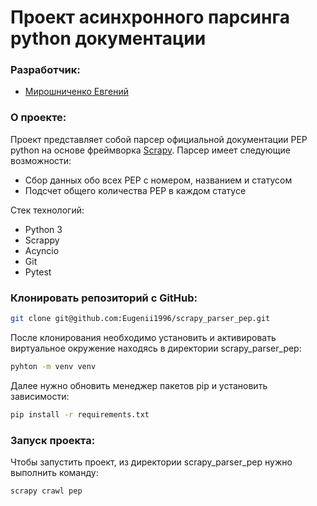 # Проект асинхронного парсинга python документации

### Разработчик:

 - [Мирошниченко Евгений](https://github.com/Eugenii1996)

### О проекте:

Проект представляет собой парсер официальной документации PEP python на основе фреймворка [Scrapy](https://docs.scrapy.org/en/latest/index.html). 
Парсер имеет следующие возможности:
 - Сбор данных обо всех PEP с номером, названием и статусом
 - Подсчет общего количества PEP в каждом статусе

Стек технологий:
 - Python 3
 - Scrappy
 - Acyncio
 - Git
 - Pytest

### Клонировать репозиторий c GitHub:

```bash
git clone git@github.com:Eugenii1996/scrapy_parser_pep.git
```

После клонирования необходимо установить и активировать виртуальное окружение находясь в директории scrapy_parser_pep:

```bash
pyhton -m venv venv
```

Далее нужно обновить менеджер пакетов pip и установить зависимости:

```bash
pip install -r requirements.txt
```

### Запуск проекта:

Чтобы запустить проект, из директории scrapy_parser_pep нужно выполнить команду:

```bash
scrapy crawl pep
```
